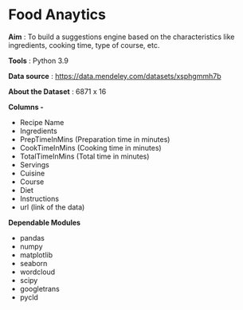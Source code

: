 
# Food Anaytics

**Aim** : To build a suggestions engine based on the characteristics like ingredients, cooking time, type of course, etc.

**Tools** : Python 3.9

**Data source** : https://data.mendeley.com/datasets/xsphgmmh7b

**About the Dataset** : 6871 x 16

**Columns -**

- Recipe Name
- Ingredients
- PrepTimeInMins (Preparation time in minutes)
- CookTimeInMins (Cooking time in minutes)
- TotalTimeInMins (Total time in minutes)
- Servings
- Cuisine
- Course
- Diet
- Instructions
- url (link of the data)

**Dependable Modules**

- pandas
- numpy
- matplotlib
- seaborn
- wordcloud
- scipy
- googletrans
- pycld
